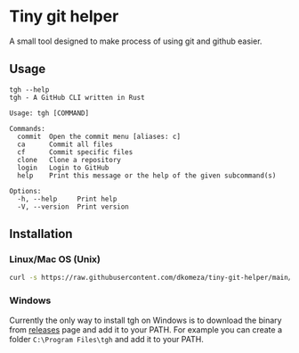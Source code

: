 # Tiny git helper

A small tool designed to make process of using git and github easier.

## Usage

```
tgh --help
tgh - A GitHub CLI written in Rust

Usage: tgh [COMMAND]

Commands:
  commit  Open the commit menu [aliases: c]
  ca      Commit all files
  cf      Commit specific files
  clone   Clone a repository
  login   Login to GitHub
  help    Print this message or the help of the given subcommand(s)

Options:
  -h, --help     Print help
  -V, --version  Print version
```

## Installation

### Linux/Mac OS (Unix)

```bash
curl -s https://raw.githubusercontent.com/dkomeza/tiny-git-helper/main/scripts/install.sh | sudo sh
```

### Windows

Currently the only way to install tgh on Windows is to download the binary from [releases](https://github.com/dkomeza/tiny-git-helper/releases) page and add it to your PATH.
For example you can create a folder `C:\Program Files\tgh` and add it to your PATH.
